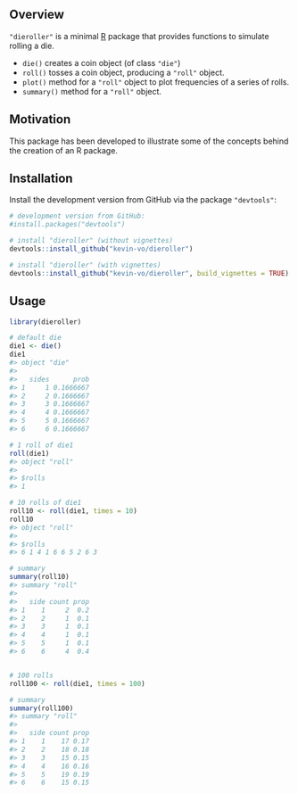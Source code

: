 
<!-- README.md is generated from README.Rmd. Please edit that file -->
Overview
--------

`"dieroller"` is a minimal [R](http://www.r-project.org/) package that provides functions to simulate rolling a die.

-   `die()` creates a coin object (of class `"die"`)
-   `roll()` tosses a coin object, producing a `"roll"` object.
-   `plot()` method for a `"roll"` object to plot frequencies of a series of rolls.
-   `summary()` method for a `"roll"` object.

Motivation
----------

This package has been developed to illustrate some of the concepts behind the creation of an R package.

Installation
------------

Install the development version from GitHub via the package `"devtools"`:

``` r
# development version from GitHub:
#install.packages("devtools") 

# install "dieroller" (without vignettes)
devtools::install_github("kevin-vo/dieroller")

# install "dieroller" (with vignettes)
devtools::install_github("kevin-vo/dieroller", build_vignettes = TRUE)
```

Usage
-----

``` r
library(dieroller)

# default die
die1 <- die()
die1
#> object "die"
#> 
#>   sides      prob
#> 1     1 0.1666667
#> 2     2 0.1666667
#> 3     3 0.1666667
#> 4     4 0.1666667
#> 5     5 0.1666667
#> 6     6 0.1666667

# 1 roll of die1
roll(die1)
#> object "roll"
#> 
#> $rolls
#> 1

# 10 rolls of die1
roll10 <- roll(die1, times = 10)
roll10
#> object "roll"
#> 
#> $rolls
#> 6 1 4 1 6 6 5 2 6 3

# summary
summary(roll10)
#> summary "roll"
#> 
#>   side count prop
#> 1    1     2  0.2
#> 2    2     1  0.1
#> 3    3     1  0.1
#> 4    4     1  0.1
#> 5    5     1  0.1
#> 6    6     4  0.4


# 100 rolls
roll100 <- roll(die1, times = 100)

# summary
summary(roll100)
#> summary "roll"
#> 
#>   side count prop
#> 1    1    17 0.17
#> 2    2    18 0.18
#> 3    3    15 0.15
#> 4    4    16 0.16
#> 5    5    19 0.19
#> 6    6    15 0.15
```
